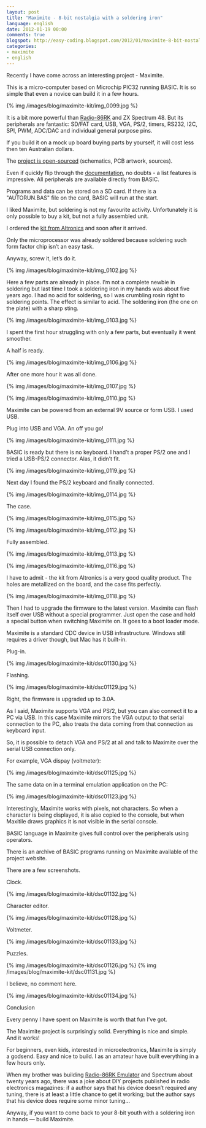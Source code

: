 ```yaml
---
layout: post
title: "Maximite - 8-bit nostalgia with a soldering iron"
language: english
date: 2012-01-19 00:00
comments: true
blogspot: http://easy-coding.blogspot.com/2012/01/maximite-8-bit-nostalgy-with-soldering_19-english.html
categories: 
- maximite
- english
---
```

Recently I have come across an interesting project - Maximite.

This is a micro-computer based on Microchip PIC32 running BASIC. It is so simple that even a novice can build it in a few hours.

{% img /images/blog/maximite-kit/img_0099.jpg %}

It is a bit more powerful than [Radio-86RK][] and ZX Spectrum 48. But its peripherals are fantastic: SD/FAT card, USB, VGA, PS/2, timers, RS232, I2C, SPI, PWM, ADC/DAC and individual general purpose pins.

[Radio-86RK]: http://en.wikipedia.org/wiki/History_of_computer_hardware_in_Soviet_Bloc_countries#Radio-86RK

If you build it on a mock up board buying parts by yourself, it will cost less then ten Australian dollars.

The [project is open-sourced][Maximite project] (schematics, PCB artwork, sources).

[Maximite project]: http://geoffg.net/maximite.html

Even if quickly flip through the [documentation][], no doubts - a list features is impressive. All peripherals are available directly from BASIC.

[documentation]: http://geoffg.net/Downloads/Maximite/Maximite%20User%20Manual%20V3.0.pdf

Programs and data can be stored on a SD card. If there is a "AUTORUN.BAS" file on the card, BASIC will run at the start.

I liked Maximite, but soldering is not my favourite activity. Unfortunately it is only possible to buy a kit, but not a fully assembled unit.

I ordered the [kit from Altronics][] and soon after it arrived.

[kit from Altronics]: http://www.altronics.com.au/index.asp?area=item&id=K9550

Only the microprocessor was already soldered because soldering such form factor chip isn’t an easy task.

Anyway, screw it, let’s do it.

{% img /images/blog/maximite-kit/img_0102.jpg %}

Here a few parts are already in place. I’m not a complete newbie in soldering but last time I took a soldering iron in my hands was about five years ago. I had no acid for soldering, so I was crumbling rosin right to soldering points. The effect is similar to acid. The soldering iron (the one on the plate) with a sharp sting.

{% img /images/blog/maximite-kit/img_0103.jpg %}

I spent the first hour struggling with only a few parts, but eventually it went smoother.

A half is ready.

{% img /images/blog/maximite-kit/img_0106.jpg %}

After one more hour it was all done.

{% img /images/blog/maximite-kit/img_0107.jpg %}

{% img /images/blog/maximite-kit/img_0110.jpg %}

Maximite can be powered from an external 9V source or form USB. I used USB.

Plug into USB and VGA. An off you go!

{% img /images/blog/maximite-kit/img_0111.jpg %}

BASIC is ready but there is no keyboard. I hand’t a proper PS/2 one and I tried a USB-PS/2 connector. Alas, it didn’t fit.

{% img /images/blog/maximite-kit/img_0119.jpg %}

Next day I found the PS/2 keyboard and finally connected.

{% img /images/blog/maximite-kit/img_0114.jpg %}

The case.

{% img /images/blog/maximite-kit/img_0115.jpg %}

{% img /images/blog/maximite-kit/img_0112.jpg %}

Fully assembled.

{% img /images/blog/maximite-kit/img_0113.jpg %}

{% img /images/blog/maximite-kit/img_0116.jpg %}

I have to admit - the kit from Altronics is a very good quality product. The holes are metallized on the board, and the case fits perfectly.

{% img /images/blog/maximite-kit/img_0118.jpg %}

Then I had to upgrade the firmware to the latest version. Maximite can flash itself over USB without a special programmer. Just open the case and hold a special button when switching Maximite on. It goes to a boot loader mode.

Maximite is a standard CDC device in USB infrastructure. Windows still requires a driver though, but Mac has it built-in.

Plug-in.

{% img /images/blog/maximite-kit/dsc01130.jpg %}

Flashing.

{% img /images/blog/maximite-kit/dsc01129.jpg %}

Right, the firmware is upgraded up to 3.0A.

As I said, Maximite supports VGA and PS/2, but you can also connect it to a PC via USB. In this case Maximite mirrors the VGA output to that serial connection to the PC, also treats the data coming from that connection as keyboard input.

So, it is possible to detach VGA and PS/2 at all and talk to Maximite over the serial USB connection only.

For example, VGA dispay (voltmeter):

{% img /images/blog/maximite-kit/dsc01125.jpg %}

The same data on in a terminal emulation application on the PC:

{% img /images/blog/maximite-kit/dsc01123.jpg %}

Interestingly, Maximite works with pixels, not characters. So when a character is being displayed, it is also copied to the console, but when Maxitile draws graphics it is not visible in the serial console.

BASIC language in Maximite gives full control over the peripherals using operators.

There is an archive of BASIC programs running on Maximite available of the project website.

There are a few screenshots.

Clock.

{% img /images/blog/maximite-kit/dsc01132.jpg %}

Character editor.

{% img /images/blog/maximite-kit/dsc01128.jpg %}

Voltmeter.

{% img /images/blog/maximite-kit/dsc01133.jpg %}

Puzzles.

{% img /images/blog/maximite-kit/dsc01126.jpg %}
{% img /images/blog/maximite-kit/dsc01131.jpg %}

I believe, no comment here.

{% img /images/blog/maximite-kit/dsc01134.jpg %}

Conclusion

Every penny I have spent on Maximite is worth that fun I’ve got.

The Maximite project is surprisingly solid. Everything is nice and simple. And it works!

For beginners, even kids, interested in microelectronics, Maximite is simply a godsend. Easy and nice to build. I as an amateur have built everything in a few hours only.

When my brother was building [Radio-86RK Emulator][] and Spectrum about twenty years ago, there was a joke about DIY projects published in radio electronics magazines: if a author says that his device doesn’t required any tuning, there is at least a little chance to get it working; but the author says that his device does require some minor tuning...

[Radio-86RK Emulator]: http://radio86.googlecode.com/hg/online/radio86.html

Anyway, if you want to come back to your 8-bit youth with a soldering iron in hands — build Maximite.
